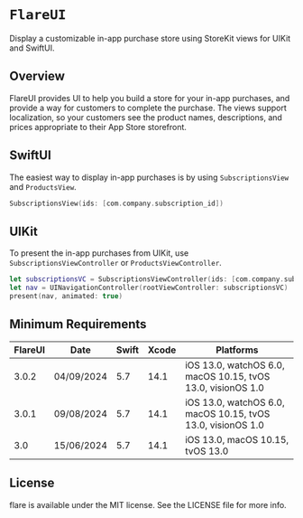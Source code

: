 # ``FlareUI``

Display a customizable in-app purchase store using StoreKit views for UIKit and SwiftUI.

## Overview

FlareUI provides UI to help you build a store for your in-app purchases, and provide a way for customers to complete the purchase. The views support localization, so your customers see the product names, descriptions, and prices appropriate to their App Store storefront.

## SwiftUI

The easiest way to display in-app purchases is by using ``SubscriptionsView`` and ``ProductsView``.

```swift
SubscriptionsView(ids: [com.company.subscription_id])
```

## UIKit

To present the in-app purchases from UIKit, use ``SubscriptionsViewController`` or ``ProductsViewController``.

```swift
let subscriptionsVC = SubscriptionsViewController(ids: [com.company.subscription_id])
let nav = UINavigationController(rootViewController: subscriptionsVC)
present(nav, animated: true)
```

## Minimum Requirements

| FlareUI | Date       | Swift | Xcode   | Platforms                                                   |
|---------|------------|-------|---------|-------------------------------------------------------------|
| 3.0.2   | 04/09/2024 | 5.7   | 14.1    | iOS 13.0, watchOS 6.0, macOS 10.15, tvOS 13.0, visionOS 1.0 |
| 3.0.1   | 09/08/2024 | 5.7   | 14.1    | iOS 13.0, watchOS 6.0, macOS 10.15, tvOS 13.0, visionOS 1.0 |
| 3.0     | 15/06/2024 | 5.7   | 14.1    | iOS 13.0, macOS 10.15, tvOS 13.0                            |

## License

flare is available under the MIT license. See the LICENSE file for more info.
